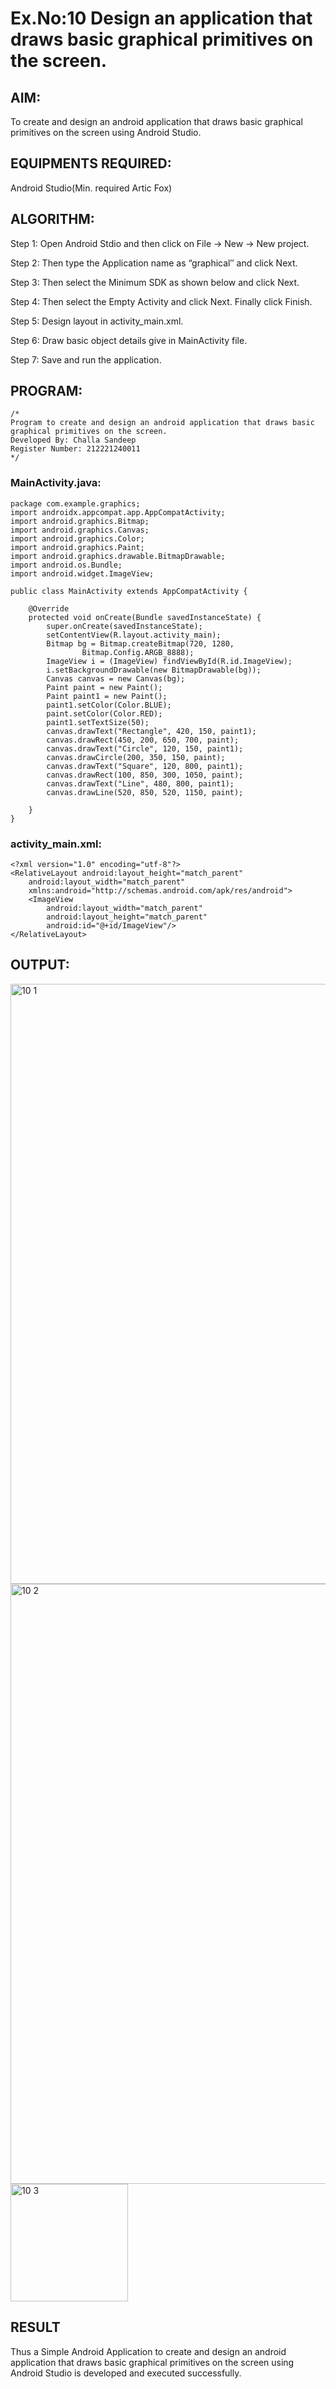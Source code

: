 # Ex.No:10 Design an application that draws basic graphical primitives on the screen.

## AIM:

To create and design an android application that draws basic graphical primitives on the screen using Android Studio.

## EQUIPMENTS REQUIRED:

Android Studio(Min. required Artic Fox)

## ALGORITHM:

Step 1: Open Android Stdio and then click on File -> New -> New project.

Step 2: Then type the Application name as “graphical″ and click Next. 

Step 3: Then select the Minimum SDK as shown below and click Next.

Step 4: Then select the Empty Activity and click Next. Finally click Finish.

Step 5: Design layout in activity_main.xml.

Step 6: Draw basic object details give in MainActivity file.

Step 7: Save and run the application.

## PROGRAM:
```
/*
Program to create and design an android application that draws basic graphical primitives on the screen.
Developed By: Challa Sandeep
Register Number: 212221240011
*/
```

### MainActivity.java:
```
package com.example.graphics;
import androidx.appcompat.app.AppCompatActivity;
import android.graphics.Bitmap;
import android.graphics.Canvas;
import android.graphics.Color;
import android.graphics.Paint;
import android.graphics.drawable.BitmapDrawable;
import android.os.Bundle;
import android.widget.ImageView;

public class MainActivity extends AppCompatActivity {

    @Override
    protected void onCreate(Bundle savedInstanceState) {
        super.onCreate(savedInstanceState);
        setContentView(R.layout.activity_main);
        Bitmap bg = Bitmap.createBitmap(720, 1280,
                Bitmap.Config.ARGB_8888);
        ImageView i = (ImageView) findViewById(R.id.ImageView);
        i.setBackgroundDrawable(new BitmapDrawable(bg));
        Canvas canvas = new Canvas(bg);
        Paint paint = new Paint();
        Paint paint1 = new Paint();
        paint1.setColor(Color.BLUE);
        paint.setColor(Color.RED);
        paint1.setTextSize(50);
        canvas.drawText("Rectangle", 420, 150, paint1);
        canvas.drawRect(450, 200, 650, 700, paint);
        canvas.drawText("Circle", 120, 150, paint1);
        canvas.drawCircle(200, 350, 150, paint);
        canvas.drawText("Square", 120, 800, paint1);
        canvas.drawRect(100, 850, 300, 1050, paint);
        canvas.drawText("Line", 480, 800, paint1);
        canvas.drawLine(520, 850, 520, 1150, paint);

    }
}
```

### activity_main.xml:
```
<?xml version="1.0" encoding="utf-8"?>
<RelativeLayout android:layout_height="match_parent"
    android:layout_width="match_parent"
    xmlns:android="http://schemas.android.com/apk/res/android">
    <ImageView
        android:layout_width="match_parent"
        android:layout_height="match_parent"
        android:id="@+id/ImageView"/>
</RelativeLayout>
```
## OUTPUT:

<img width="960" alt="10 1" src="https://user-images.githubusercontent.com/93427522/204132561-95fc117d-e6f5-48c4-8a32-812cbabb4ccc.png">
<img width="960" alt="10 2" src="https://user-images.githubusercontent.com/93427522/204132563-80f1263b-dc59-4882-b5b8-aed7a8d6bd18.png">
<img width="188" alt="10 3" src="https://user-images.githubusercontent.com/93427522/204132569-af4dc5dd-6ee5-449b-9238-964aafe59a07.png">

## RESULT
Thus a Simple Android Application to create and design an android application that draws basic graphical primitives on the screen using Android Studio is developed and executed successfully.

